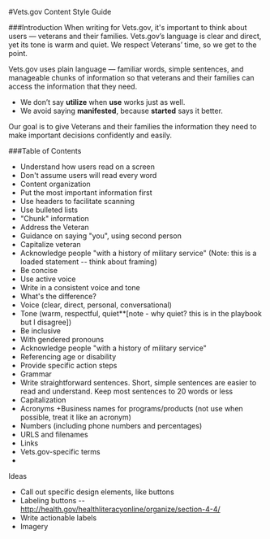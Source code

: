 #Vets.gov Content Style Guide

###Introduction
When writing for Vets.gov, it's important to think about users — veterans and their families. Vets.gov’s language is clear and direct, yet its tone is warm and quiet. We respect Veterans’ time, so we get to the point. 

Vets.gov uses plain language — familiar words, simple sentences, and manageable chunks of information so that veterans and their families can access the information that they need. 

+ We don’t say **utilize** when **use** works just as well.  
+ We avoid saying **manifested**, because **started** says it better.  

Our goal is to give Veterans and their families the information they need to make important decisions confidently and easily.

###Table of Contents
+ Understand how users read on a screen
 + Don't assume users will read every word
+ Content organization
 + Put the most important information first
 + Use headers to facilitate scanning
 + Use bulleted lists
 + "Chunk" information
+ Address the Veteran
 + Guidance on saying "you", using second person
 + Capitalize veteran
 + Acknowledge people "with a history of military service" (Note: this is a loaded statement -- think about framing)
+ Be concise
+ Use active voice
+ Write in a consistent voice and tone
 + What's the difference?
 + Voice (clear, direct, personal, conversational) 
 + Tone (warm, respectful, quiet**[note - why quiet? this is in the playbook but I disagree])
+ Be inclusive
 + With gendered pronouns
 + Acknowledge people "with a history of military service"
 + Referencing age or disability
+ Provide specific action steps
+ Grammar
 + Write straightforward sentences.  Short, simple sentences are easier to read and understand. Keep most sentences to 20 words or less
+ Capitalization
+ Acronyms
 +Business names for programs/products (not use when possible, treat it like an acronym) 
+ Numbers (including phone numbers and percentages)
+ URLS and filenames 
+ Links
+ Vets.gov-specific terms
+ 

Ideas
+ Call out specific design elements, like buttons 
+ Labeling buttons -- http://health.gov/healthliteracyonline/organize/section-4-4/
+ Write actionable labels
+ Imagery 
